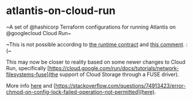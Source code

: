 # atlantis-on-cloud-run
~A set of @hashicorp Terraform configurations for running Atlantis on @googlecloud Cloud Run~

~This is not possible according to [the runtime contract](https://cloud.google.com/run/docs/reference/container-contract#filesystem) and [this comment](https://github.com/runatlantis/atlantis/issues/879#issuecomment-564782386). :(~

This may now be closer to reality based on some newer changes to Cloud Run, specifically [https://cloud.google.com/run/docs/tutorials/network-filesystems-fuse](the support of Cloud Storage through a FUSE driver).

More info [here](https://github.com/runatlantis/atlantis/issues/2869) and [https://stackoverflow.com/questions/74913423/error-chmod-on-config-lock-failed-operation-not-permitted](here).
